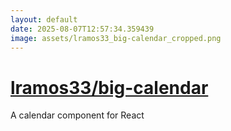 ```yaml
---
layout: default
date: 2025-08-07T12:57:34.359439
image: assets/lramos33_big-calendar_cropped.png
---
```


# [lramos33/big-calendar](https://github.com/lramos33/big-calendar)

A calendar component for React
